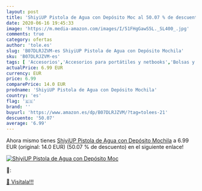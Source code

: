 ```yaml
---
layout: post
title: 'ShiyiUP Pistola de Agua con Depósito Moc al 50.07 % de descuento'
date: 2020-06-16 19:45:33
image: 'https://m.media-amazon.com/images/I/51FHgGawS5L._SL400_.jpg'
comments: true
category: ofertas
author: 'tole.es'
slug: 'B07DLRJZVM-es ShiyiUP Pistola de Agua con Depósito Mochila'
sku: 'B07DLRJZVM-es'
tags: [ 'Accesorios','Accesorios para portátiles y netbooks','Bolsas y fundas para portátiles y netbooks','Bolígrafos, lápices y útiles de escritura','Equipaje','Informática','Mochilas','Mochilas para portátiles y netbooks','Mochilas tipo casual','Oficina y papelería','Rotuladores permanentes','Rotuladores y subrayadores','mochila', ]
actualPrice: 6.99 EUR
currency: EUR
price: 6.99
comparePrice: 14.0 EUR
prodname: 'ShiyiUP Pistola de Agua con Depósito Mochila'
country: 'es'
flag: '🇪🇸'
brand: ''
buyurl: 'https://www.amazon.es/dp/B07DLRJZVM/?tag=tolees-21'
descuento: '50.07'
average: '6.99'
---
```


Ahora mismo tienes [ShiyiUP Pistola de Agua con Depósito Mochila](https://www.amazon.es/dp/B07DLRJZVM/?tag=tolees-21) a 6.99 EUR (original: 14.0 EUR) (50.07 %  de descuento) en el siguiente enlace!

[![ShiyiUP Pistola de Agua con Depósito Moc](https://m.media-amazon.com/images/I/51FHgGawS5L._SL400_.jpg)](https://www.amazon.es/dp/B07DLRJZVM/?tag=tolees-21)

🔎:


[🛒 Visítala!!!](https://www.amazon.es/dp/B07DLRJZVM/?tag=tolees-21)

